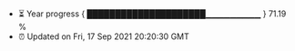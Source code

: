 - ⏳ Year progress { █████████████████████▁▁▁▁▁▁▁▁▁ } 71.19 %
- ⏰ Updated on Fri, 17 Sep 2021 20:20:30 GMT

